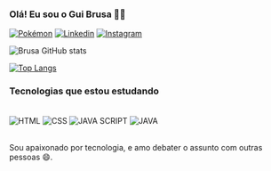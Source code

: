 
### Olá! Eu sou o Gui Brusa 👋🏿

[![Pokémon](https://img.shields.io/website?label=PokémonSearch&style=for-the-badge&url=http://pokemonsearch.42web.io/?i=1)](http://pokemonsearch.42web.io/?i=1)
[![Linkedin](https://img.shields.io/badge/LinkedIn-0077B5?style=for-the-badge&logo=linkedin&logoColor=whit)](https://www.linkedin.com/in/guilherme-brusarosco-franco-4509a71b0/)
[![Instagram](https://img.shields.io/badge/Instagram-E4405F?style=for-the-badge&logo=instagram&logoColor=white)](https://www.instagram.com/brusaguii/)

![Brusa GitHub stats](https://github-readme-stats.vercel.app/api?username=Brusarosco&show_icons=true&theme=onedark)

[![Top Langs](https://github-readme-stats.vercel.app/api/top-langs/?username=Brusarosco&layout=compact)](https://github.com/anuraghazra/github-readme-stats)

### Tecnologias que estou estudando 

<div style="display: inline_block"><br/>
    <img align="center" alt="HTML" src="https://img.shields.io/badge/HTML-239120?style=for-the-badge&logo=html5&logoColor=white" />
    <img align="center" alt="CSS" src="https://img.shields.io/badge/CSS-239120?&style=for-the-badge&logo=css3&logoColor=white" />
    <img align="center" alt="JAVA SCRIPT" src="https://img.shields.io/badge/JavaScript-F7DF1E?style=for-the-badge&logo=javascript&logoColor=black" />
    <img align="center" alt="JAVA" src="https://img.shields.io/badge/Java-ED8B00?style=for-the-badge&logo=java&logoColor=white" />
</div>  </br>

Sou apaixonado por tecnologia, e amo debater o assunto com outras pessoas 😄.

